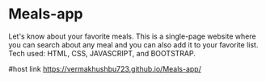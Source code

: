 # Meals-app
Let's know about your favorite meals. This is a single-page website where you can search about any meal and you can also add it to your favorite list. Tech used: HTML, CSS, JAVASCRIPT, and BOOTSTRAP.


#host link
https://vermakhushbu723.github.io/Meals-app/


